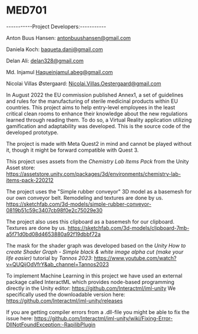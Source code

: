 # MED701
-----------Project Developers:-----------

Anton Buus Hansen: antonbuushansen@gmail.com

Daniela Koch: baqueta.dani@gmail.com

Delan Ali: delan328@gmail.com

Md. Injamul Haqueinjamul.abeg@gmail.com

Nicolai Villas Østergaard: Nicolai.Villas.Oestergaard@gmail.com


In August 2022 the EU commission published Annex1, a set of guidelines and rules for the manufacturing of sterile medicinal products within EU countries. This project aims to help entry-level employees in the least critical clean rooms to enhance their knowledge about the new regulations learned through reading them. To do so, a Virtual Reality application utilizing gamification and adaptability was developed. This is the source code of the developed prototype.

The project is made with Meta Quest2 in mind and cannot be played without it, though it might be forward compatible with Quest 3.

This project uses assets from the _Chemistry Lab Items Pack_ from the Unity Asset store:
https://assetstore.unity.com/packages/3d/environments/chemistry-lab-items-pack-220212

The project uses the "Simple rubber conveyor" 3D model as a basemesh for our own conveyor belt. Remodeling and textures are done by us.
https://sketchfab.com/3d-models/simple-rubber-conveyor-0819b51c59c3407cb98f0e2c75029e30

The project also uses this clipboard as a basemesh for our clipboard. Textures are done by us.
https://sketchfab.com/3d-models/clipboard-7mb-a5f71d0bd08d4653880a92f19dbbf72a

The mask for the shader graph was developed based on the _Unity How to create Shader Graph - Simple black & white image alpha cut (make your life easier)_ tutorial by _Tannos 2023_:
https://www.youtube.com/watch?v=QUQijOdVfrY&ab_channel=Tannos2023

To implement Machine Learning in this project we have used an external package called InteractML which provides node-based programming directly in the Unity editor: https://github.com/Interactml/iml-unity We specifically used the downloadable version here: https://github.com/Interactml/iml-unity/releases

If you are getting  compiler errors from a .dll-file you might be able to fix the issue here: https://github.com/Interactml/iml-unity/wiki/Fixing-Error-DllNotFoundException:-RapilibPlugin

